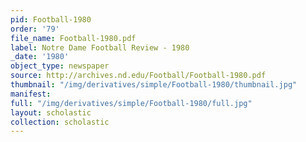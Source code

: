 ```yaml
---
pid: Football-1980
order: '79'
file_name: Football-1980.pdf
label: Notre Dame Football Review - 1980
_date: '1980'
object_type: newspaper
source: http://archives.nd.edu/Football/Football-1980.pdf
thumbnail: "/img/derivatives/simple/Football-1980/thumbnail.jpg"
manifest:
full: "/img/derivatives/simple/Football-1980/full.jpg"
layout: scholastic
collection: scholastic
---
```

